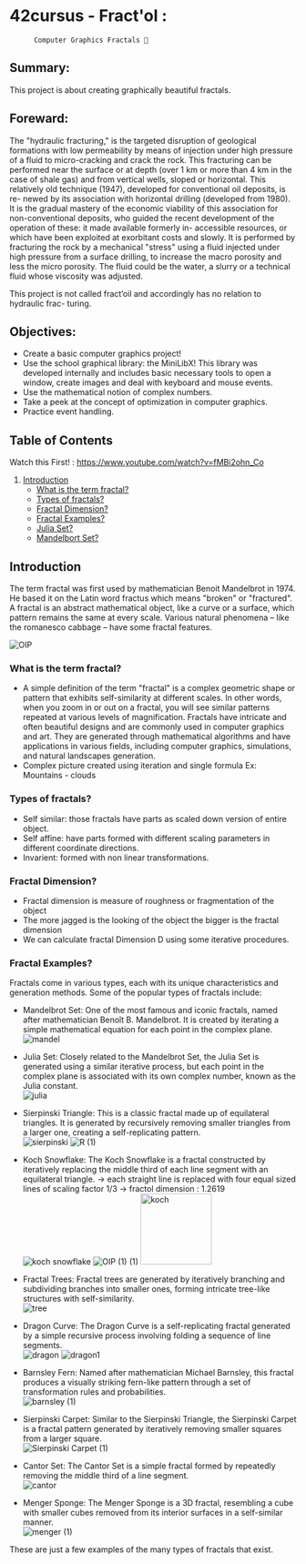 # 42cursus - Fract'ol : 
          Computer Graphics Fractals 🔎

## Summary: 
  This project is about creating graphically beautiful fractals.
  
## Foreward:
  The "hydraulic fracturing," is the targeted disruption of geological formations with low permeability by means of injection under high pressure of a fluid to micro-cracking and crack the rock. This fracturing can be performed near the surface or at depth (over 1 km or more than 4 km in the case of shale gas) and from vertical wells, sloped or horizontal.
This relatively old technique (1947), developed for conventional oil deposits, is re- newed by its association with horizontal drilling (developed from 1980). It is the gradual mastery of the economic viability of this association for non-conventional deposits, who guided the recent development of the operation of these: it made available formerly in- accessible resources, or which have been exploited at exorbitant costs and slowly.
It is performed by fracturing the rock by a mechanical "stress" using a fluid injected under high pressure from a surface drilling, to increase the macro porosity and less the micro porosity. The fluid could be the water, a slurry or a technical fluid whose viscosity was adjusted.

This project is not called fract’oil and accordingly has no relation to hydraulic frac- turing.

## Objectives:
  - Create a basic computer graphics project!
  - Use the school graphical library: the MiniLibX! 
    This library was developed internally and includes basic necessary tools to open a window, create images and deal with keyboard and mouse events.
  - Use the mathematical notion of complex numbers.
  - Take a peek at the concept of optimization in computer graphics.
  - Practice event handling.

## Table of Contents
  Watch this First! : https://www.youtube.com/watch?v=fMBi2ohn_Co
1. [Introduction](#introduction)
    - [What is the term fractal?](#fractal)
    - [Types of fractals?](#types-fractal)
    - [Fractal Dimension?](#dimension-fractal)
    - [Fractal Examples?](#examples-fractals)
    - [Julia Set?](#julia-Set)
    - [Mandelbort Set?](#mandelbort-Set)
  
## Introduction
  The term fractal was first used by mathematician Benoit Mandelbrot in 1974. He based it on the Latin word fractus which means "broken" or "fractured".
A fractal is an abstract mathematical object, like a curve or a surface, which pattern remains the same at every scale.
Various natural phenomena – like the romanesco cabbage – have some fractal features.


  ![OIP](https://github.com/myyla/42-fract-ol/assets/96894475/ae4836cc-a6de-46be-af32-2722f8df6781)

### <a name="fractal">What is the term fractal?</a>

 - A simple definition of the term "fractal" is a complex geometric shape or pattern that exhibits self-similarity at different scales. In other words, when you zoom in or out on a fractal, you will see similar patterns repeated at various levels of magnification. Fractals have intricate and often beautiful designs and are commonly used in computer graphics and art. They are generated through mathematical algorithms and have applications in various fields, including computer graphics, simulations, and natural landscapes generation.
- Complex picture created using iteration and single formula
  Ex: Mountains - clouds


### <a name="types-fractal">Types of fractals?</a>

- Self similar: those fractals have parts as scaled down version of entire object.
- Self affine: have parts formed with different scaling parameters in different coordinate directions.
- Invarient: formed with non linear transformations.

### <a name="dimenson-fractal">Fractal Dimension?</a> 

 - Fractal dimension is measure of roughness or fragmentation of the object
 - The more jagged is the looking of the object the bigger is the fractal dimension
 - We can calculate fractal Dimension D using some iterative procedures.

### <a name="examples-fractals">Fractal Examples?</a> 

Fractals come in various types, each with its unique characteristics and generation methods. Some of the popular types of fractals include:

- Mandelbrot Set: One of the most famous and iconic fractals, named after mathematician Benoît B. Mandelbrot. It is created by iterating a simple mathematical equation for each point in the complex plane.
  <br>
    ![mandel](https://github.com/myyla/42-fract-ol/assets/96894475/4fa180dd-0071-467c-8aa9-028c6b5b03ad)

  
- Julia Set: Closely related to the Mandelbrot Set, the Julia Set is generated using a similar iterative process, but each point in the complex plane is associated with its own complex number, known as the Julia constant.
  <br>
  ![julia](https://github.com/myyla/42-fract-ol/assets/96894475/29071c4c-e0c3-4799-9c30-b37695eec99f)


- Sierpinski Triangle: This is a classic fractal made up of equilateral triangles. It is generated by recursively removing smaller triangles from a larger one, creating a self-replicating pattern.
  <br>
  ![sierpinski](https://github.com/myyla/42-fract-ol/assets/96894475/d92bc632-4208-4fcf-b6be-d9a6c97130d5)     ![R (1)](https://github.com/myyla/42-fract-ol/assets/96894475/c163c690-bf9e-448f-b91a-5511d0525faf)


- Koch Snowflake: The Koch Snowflake is a fractal constructed by iteratively replacing the middle third of each line segment with an equilateral triangle.
   -> each straight line is replaced with four equal sized lines of scaling factor 1/3
   -> fractol dimension : 1.2619
  <br>
  ![koch snowflake](https://github.com/myyla/42-fract-ol/assets/96894475/525d7ef9-b044-4469-9e41-be6ab67fb2da)    ![OIP (1) (1)](https://github.com/myyla/42-fract-ol/assets/96894475/b342f84c-bf44-43e1-b62f-bac81e784dde) <img width="125" alt="koch" src="https://github.com/myyla/42-fract-ol/assets/96894475/c3a24079-161d-4f4c-9463-30c19f1ffa5e">


- Fractal Trees: Fractal trees are generated by iteratively branching and subdividing branches into smaller ones, forming intricate tree-like structures with self-similarity.
  <br>
  ![tree](https://github.com/myyla/42-fract-ol/assets/96894475/a977c2ec-1806-4ed6-ac43-05f6863e1e05)

- Dragon Curve: The Dragon Curve is a self-replicating fractal generated by a simple recursive process involving folding a sequence of line segments.
  <br>
  ![dragon](https://github.com/myyla/42-fract-ol/assets/96894475/60e6126e-6e9f-439b-8c72-ff60656bf3b3)   ![dragon1](https://github.com/myyla/42-fract-ol/assets/96894475/62b57da0-9248-4182-9e35-92688e725fb3)

- Barnsley Fern: Named after mathematician Michael Barnsley, this fractal produces a visually striking fern-like pattern through a set of transformation rules and probabilities.
  <br>
  ![barnsley (1)](https://github.com/myyla/42-fract-ol/assets/96894475/95f61b90-50e0-4a27-ab65-774be1645b37)

- Sierpinski Carpet: Similar to the Sierpinski Triangle, the Sierpinski Carpet is a fractal pattern generated by iteratively removing smaller squares from a larger square.
  <br>
  ![Sierpinski Carpet (1)](https://github.com/myyla/42-fract-ol/assets/96894475/8b9a0e7a-2777-4ea7-8d96-055b52582572)

- Cantor Set: The Cantor Set is a simple fractal formed by repeatedly removing the middle third of a line segment.
  <br>
 ![cantor](https://github.com/myyla/42-fract-ol/assets/96894475/bdebeaac-742d-4600-9cb0-e5c4ee9f1ac9)

- Menger Sponge: The Menger Sponge is a 3D fractal, resembling a cube with smaller cubes removed from its interior surfaces in a self-similar manner.
  <br>
  ![menger (1)](https://github.com/myyla/42-fract-ol/assets/96894475/e37f18f2-27d5-4f5a-ad2b-399dc0ed353b)

These are just a few examples of the many types of fractals that exist. 


  




